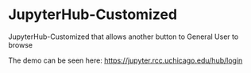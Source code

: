 # JupyterHub-Customized
JupyterHub-Customized that allows another button to General User to browse 

The demo can be seen here: 
https://jupyter.rcc.uchicago.edu/hub/login
